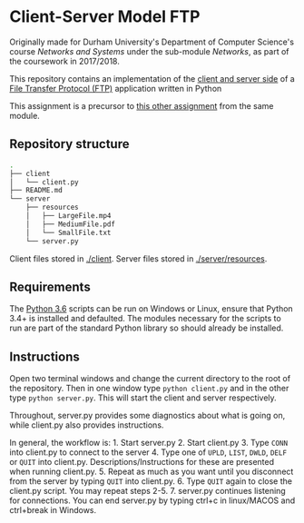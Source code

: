 # Client-Server Model FTP

Originally made for Durham University's Department of Computer Science's course _Networks and Systems_ under the sub-module _Networks_, as part of the coursework in 2017/2018.

This repository contains an implementation of the [client and server side](https://en.wikipedia.org/wiki/Client%E2%80%93server_model) of a [File Transfer Protocol (FTP)](https://en.wikipedia.org/wiki/File_Transfer_Protocol) application written in Python

This assignment is a precursor to [this other assignment](https://github.com/thesofakillers/Distributed-File-Server) from the same module.

## Repository structure

```bash
.
├── client
│   └── client.py
├── README.md
└── server
    ├── resources
    │   ├── LargeFile.mp4
    │   ├── MediumFile.pdf
    │   └── SmallFile.txt
    └── server.py
```

Client files stored in [./client](client/). Server files stored in [./server/resources](server/resources/).

## Requirements

The [Python 3.6](https://www.python.org/downloads/release/python-360/) scripts can be run on Windows or Linux, ensure that Python 3.4+ is installed and defaulted. The modules necessary for the scripts to run are part of the standard Python library so should already be installed.

## Instructions

Open two terminal windows and change the current directory to the root of the repository. Then in one window type `python client.py` and in the other type `python server.py`. This will start the client and server respectively.

Throughout, server.py provides some diagnostics about what is going on, while client.py also provides instructions.

In general, the workflow is:
	1. Start server.py
	2. Start client.py
	3. Type `CONN` into client.py to connect to the server
	4. Type one of `UPLD`, `LIST`, `DWLD`, `DELF` or `QUIT` into client.py. Descriptions/Instructions for these are presented when running client.py.
	5. Repeat as much as you want until you disconnect from the server by typing `QUIT` into client.py.
	6. Type `QUIT` again to close the client.py script. You may repeat steps 2-5.
	7. server.py continues listening for connections. You can end server.py by typing ctrl+c in linux/MACOS and ctrl+break in Windows.
